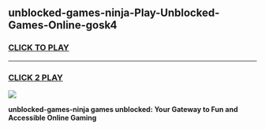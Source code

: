 
## unblocked-games-ninja-Play-Unblocked-Games-Online-gosk4
<h3>
<a href="https://premium76.site?title=unblocked-games-ninja&ref=25A">CLICK TO PLAY</a></h3>
<hr>

<h3>
<a href="https://premium76.site?title=unblocked-games-ninja&ref=25A">CLICK 2 PLAY</a>
  
</h3>

<a href="https://premium76.site?title=unblocked-games-ninja&ref=25A"><img src="https://clearcache.store/games.png"></a>


**unblocked-games-ninja games unblocked: Your Gateway to Fun and Accessible Online Gaming**
